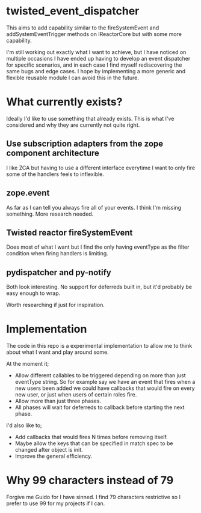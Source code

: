 # twisted_event_dispatcher

This aims to add capability similar to the fireSystemEvent and addSystemEventTrigger methods on
IReactorCore but with some more capability.

I'm still working out exactly what I want to achieve, but I have noticed on multiple occasions
I have ended up having to develop an event dispatcher for specific scenarios, and in each
case I find myself rediscovering the same bugs and edge cases.
I hope by implementing a more generic and flexible reusable module I can avoid this in the future.

What currently exists?
======================
Ideally I'd like to use something that already exists. This is what I've considered and why
they are currently not quite right.

Use subscription adapters from the zope component architecture
--------------------------------------------------------------
I like ZCA but having to use a different interface everytime I want to only fire some of the
handlers feels to inflexible.

zope.event
----------
As far as I can tell you always fire all of your events. I think I'm missing something.
More research needed.

Twisted reactor fireSystemEvent
-------------------------------
Does most of what I want but I find the only having eventType as the filter condition when
firing handlers is limiting.

pydispatcher and py-notify
---------------------------
Both look interesting. No support for deferreds built in,
but it'd probably be easy enough to wrap.

Worth researching if just for inspiration.


Implementation
==============
The code in this repo is a experimental implementation to allow me to think about what I want
and play around some.

At the moment it;
* Allow different callables to be triggered depending on more than just eventType string.
  So for example say we have an event that fires when a new users been added we could have
  callbacks that would fire on every new user, or just when users of certain roles fire.
* Allow more than just three phases.
* All phases will wait for deferreds to callback before starting the next phase.

I'd also like to;
* Add callbacks that would fires N times before removing itself.
* Maybe allow the keys that can be specified in match spec to be changed after object is init.
* Improve the general efficiency.

Why 99 characters instead of 79
===============================
Forgive me Guido for I have sinned. I find 79 characters restrictive so I prefer to use 99 for
my projects if I can.
